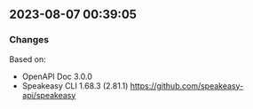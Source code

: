 

## 2023-08-07 00:39:05
### Changes
Based on:
- OpenAPI Doc 3.0.0 
- Speakeasy CLI 1.68.3 (2.81.1) https://github.com/speakeasy-api/speakeasy